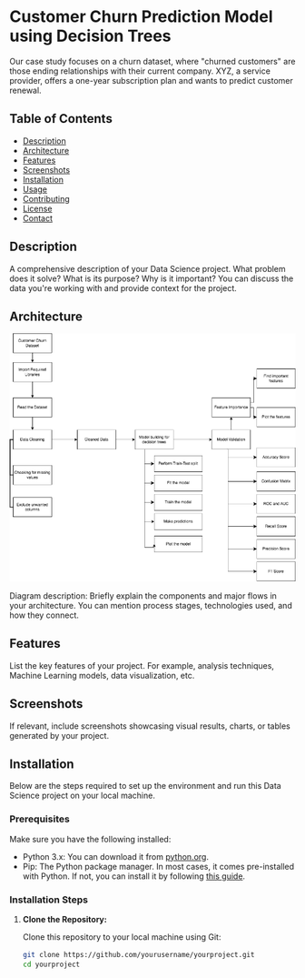 # Customer Churn Prediction Model using Decision Trees

Our case study focuses on a churn dataset, where "churned customers" are those ending relationships with their current company. XYZ, a service provider, offers a one-year subscription plan and wants to predict customer renewal.

## Table of Contents

- [Description](#description)
- [Architecture](#architecture)
- [Features](#features)
- [Screenshots](#screenshots)
- [Installation](#installation)
- [Usage](#usage)
- [Contributing](#contributing)
- [License](#license)
- [Contact](#contact)

## Description

A comprehensive description of your Data Science project. What problem does it solve? What is its purpose? Why is it important? You can discuss the data you're working with and provide context for the project.

## Architecture

![Architecture Diagram](https://github.com/diegovillatoromx/Customer_Churn_Prediction_Model/blob/main/architecture_diagram.png)

Diagram description: Briefly explain the components and major flows in your architecture. You can mention process stages, technologies used, and how they connect.

## Features

List the key features of your project. For example, analysis techniques, Machine Learning models, data visualization, etc.

## Screenshots

If relevant, include screenshots showcasing visual results, charts, or tables generated by your project.

## Installation

Below are the steps required to set up the environment and run this Data Science project on your local machine.

### Prerequisites

Make sure you have the following installed:

- Python 3.x: You can download it from [python.org](https://www.python.org/downloads/).
- Pip: The Python package manager. In most cases, it comes pre-installed with Python. If not, you can install it by following [this guide](https://pip.pypa.io/en/stable/installing/).

### Installation Steps

1. **Clone the Repository:**

   Clone this repository to your local machine using Git:

   ```bash
   git clone https://github.com/yourusername/yourproject.git
   cd yourproject
